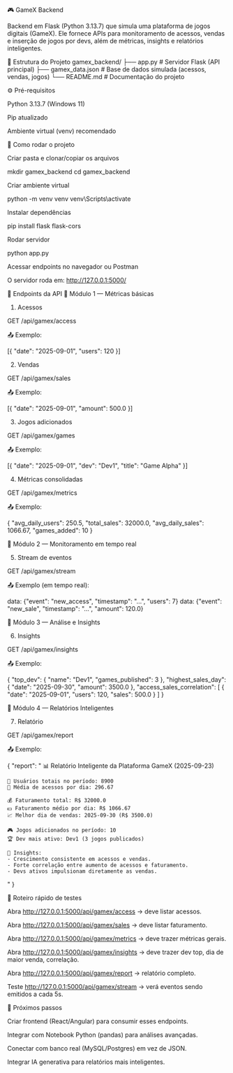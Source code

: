 🎮 GameX Backend

Backend em Flask (Python 3.13.7) que simula uma plataforma de jogos digitais (GameX).
Ele fornece APIs para monitoramento de acessos, vendas e inserção de jogos por devs, além de métricas, insights e relatórios inteligentes.

📂 Estrutura do Projeto
gamex_backend/
 ├── app.py              # Servidor Flask (API principal)
 ├── gamex_data.json     # Base de dados simulada (acessos, vendas, jogos)
 └── README.md           # Documentação do projeto

⚙️ Pré-requisitos

Python 3.13.7 (Windows 11)

Pip atualizado

Ambiente virtual (venv) recomendado

🚀 Como rodar o projeto

Criar pasta e clonar/copiar os arquivos

mkdir gamex_backend
cd gamex_backend


Criar ambiente virtual

python -m venv venv
venv\Scripts\activate


Instalar dependências

pip install flask flask-cors


Rodar servidor

python app.py


Acessar endpoints no navegador ou Postman

O servidor roda em: http://127.0.0.1:5000/

📌 Endpoints da API
🔹 Módulo 1 — Métricas básicas

1. Acessos

GET /api/gamex/access


📤 Exemplo:

[{ "date": "2025-09-01", "users": 120 }]


2. Vendas

GET /api/gamex/sales


📤 Exemplo:

[{ "date": "2025-09-01", "amount": 500.0 }]


3. Jogos adicionados

GET /api/gamex/games


📤 Exemplo:

[{ "date": "2025-09-01", "dev": "Dev1", "title": "Game Alpha" }]


4. Métricas consolidadas

GET /api/gamex/metrics


📤 Exemplo:

{
  "avg_daily_users": 250.5,
  "total_sales": 32000.0,
  "avg_daily_sales": 1066.67,
  "games_added": 10
}

🔹 Módulo 2 — Monitoramento em tempo real

5. Stream de eventos

GET /api/gamex/stream


📤 Exemplo (em tempo real):

data: {"event": "new_access", "timestamp": "...", "users": 7}
data: {"event": "new_sale", "timestamp": "...", "amount": 120.0}

🔹 Módulo 3 — Análise e Insights

6. Insights

GET /api/gamex/insights


📤 Exemplo:

{
  "top_dev": { "name": "Dev1", "games_published": 3 },
  "highest_sales_day": { "date": "2025-09-30", "amount": 3500.0 },
  "access_sales_correlation": [
    { "date": "2025-09-01", "users": 120, "sales": 500.0 }
  ]
}

🔹 Módulo 4 — Relatórios Inteligentes

7. Relatório

GET /api/gamex/report


📤 Exemplo:

{
  "report": "
    📊 Relatório Inteligente da Plataforma GameX (2025-09-23)

    👥 Usuários totais no período: 8900
    👥 Média de acessos por dia: 296.67

    💰 Faturamento total: R$ 32000.0
    💵 Faturamento médio por dia: R$ 1066.67
    📈 Melhor dia de vendas: 2025-09-30 (R$ 3500.0)

    🎮 Jogos adicionados no período: 10
    🏆 Dev mais ativo: Dev1 (3 jogos publicados)

    🔎 Insights:
    - Crescimento consistente em acessos e vendas.
    - Forte correlação entre aumento de acessos e faturamento.
    - Devs ativos impulsionam diretamente as vendas.
  "
}

🧪 Roteiro rápido de testes

Abra http://127.0.0.1:5000/api/gamex/access → deve listar acessos.

Abra http://127.0.0.1:5000/api/gamex/sales → deve listar faturamento.

Abra http://127.0.0.1:5000/api/gamex/metrics → deve trazer métricas gerais.

Abra http://127.0.0.1:5000/api/gamex/insights → deve trazer dev top, dia de maior venda, correlação.

Abra http://127.0.0.1:5000/api/gamex/report → relatório completo.

Teste http://127.0.0.1:5000/api/gamex/stream → verá eventos sendo emitidos a cada 5s.

📌 Próximos passos

Criar frontend (React/Angular) para consumir esses endpoints.

Integrar com Notebook Python (pandas) para análises avançadas.

Conectar com banco real (MySQL/Postgres) em vez de JSON.

Integrar IA generativa para relatórios mais inteligentes.
